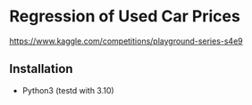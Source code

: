 # Regression of Used Car Prices

<https://www.kaggle.com/competitions/playground-series-s4e9>

## Installation

- Python3 (testd with 3.10)
